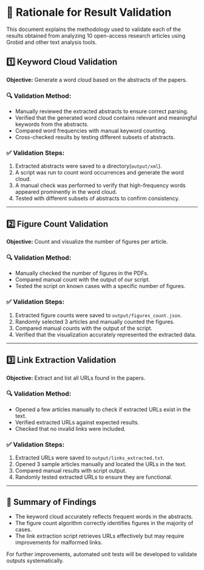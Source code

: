 # 📄 Rationale for Result Validation

This document explains the methodology used to validate each of the results obtained from analyzing 10 open-access research articles using Grobid and other text analysis tools.

## 1️⃣ Keyword Cloud Validation  
**Objective:** Generate a word cloud based on the abstracts of the papers.  

### 🔍 Validation Method:  
- Manually reviewed the extracted abstracts to ensure correct parsing.
- Verified that the generated word cloud contains relevant and meaningful keywords from the abstracts.  
- Compared word frequencies with manual keyword counting.
- Cross-checked results by testing different subsets of abstracts.

### ✅ Validation Steps:  
1. Extracted abstracts were saved to a directory(`output/xml`).  
2. A script was run to count word occurrences and generate the word cloud.  
3. A manual check was performed to verify that high-frequency words appeared prominently in the word cloud.  
4. Tested with different subsets of abstracts to confirm consistency.  

---

## 2️⃣ Figure Count Validation  
**Objective:** Count and visualize the number of figures per article.  

### 🔍 Validation Method:  
- Manually checked the number of figures in the PDFs.  
- Compared manual count with the output of our script.  
- Tested the script on known cases with a specific number of figures.  

### ✅ Validation Steps:  
1. Extracted figure counts were saved to `output/figures_count.json`.  
2. Randomly selected 3 articles and manually counted the figures.  
3. Compared manual counts with the output of the script.  
4. Verified that the visualization accurately represented the extracted data.  

---

## 3️⃣ Link Extraction Validation  
**Objective:** Extract and list all URLs found in the papers.  

### 🔍 Validation Method:  
- Opened a few articles manually to check if extracted URLs exist in the text.  
- Verified extracted URLs against expected results.  
- Checked that no invalid links were included.  

### ✅ Validation Steps:  
1. Extracted URLs were saved to `output/links_extracted.txt`.  
2. Opened 3 sample articles manually and located the URLs in the text.  
3. Compared manual results with script output.  
4. Randomly tested extracted URLs to ensure they are functional.  

---

## 📌 Summary of Findings  
- The keyword cloud accurately reflects frequent words in the abstracts.  
- The figure count algorithm correctly identifies figures in the majority of cases.  
- The link extraction script retrieves URLs effectively but may require improvements for malformed links.  

For further improvements, automated unit tests will be developed to validate outputs systematically.  
